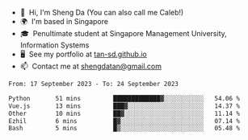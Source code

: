 <!---
tan-sd/tan-sd is a ✨ special ✨ repository because its `README.md` (this file) appears on your GitHub profile.
You can click the Preview link to take a look at your changes.
--->
- 👋  Hi, I'm Sheng Da (You can also call me Caleb!)
- 🌍  I'm based in Singapore
- 🎓  Penultimate student at Singapore Management University, Information Systems
- 🖥️  See my portfolio at [tan-sd.github.io](https://tan-sd.github.io/)
- 📫  Contact me at [shengdatan@gmail.com](mailto:shengdatan@gmail.com)

<!--START_SECTION:waka-->

```txt
From: 17 September 2023 - To: 24 September 2023

Python       51 mins         █████████████▓░░░░░░░░░░░   54.06 %
Vue.js       13 mins         ███▓░░░░░░░░░░░░░░░░░░░░░   14.37 %
Other        10 mins         ██▓░░░░░░░░░░░░░░░░░░░░░░   11.14 %
Ezhil        6 mins          █▓░░░░░░░░░░░░░░░░░░░░░░░   07.14 %
Bash         5 mins          █▒░░░░░░░░░░░░░░░░░░░░░░░   05.48 %
```

<!--END_SECTION:waka-->
